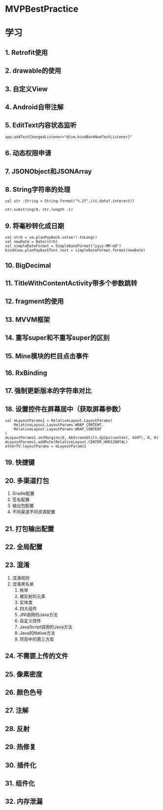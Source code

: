 # MVPBestPractice

# 学习
## 1. Retrofit使用
## 2. drawable的使用
## 3. 自定义View
## 4. Android自带注解
## 5. EditText内容状态监听
` app:addTextChangedListener="@{vm.bindBankNumTextListener}" `
## 6. 动态权限申请
## 7. JSONObject和JSONArray
## 8. String字符串的处理
``` 
val str :String = String.format("%.2f",(it.data?.interest))

str.substring(0, str.length -1) 
```
## 9. 将毫秒转化成日期
```
val strb = vm.planPayBack.value!!.toLong()
val newDate = Date(strb)
val simpleDateFormat = SimpleDateFormat("yyyy-MM-dd")
bindView.planPaybackText.text = simpleDateFormat.format(newDate)
```
## 10. BigDecimal
## 11. TitleWithContentActivity带多个参数跳转
## 12. fragment的使用
## 13. MVVM框架
## 14. 重写super和不重写super的区别
## 15. Mine模块的栏目点击事件
## 16. RxBinding
## 17. 强制更新版本的字符串对比
## 18. 设置控件在屏幕居中（获取屏幕参数）
```
val mLayoutParams1 = RelativeLayout.LayoutParams(
    RelativeLayout.LayoutParams.WRAP_CONTENT,
    RelativeLayout.LayoutParams.WRAP_CONTENT
)
mLayoutParams1.setMargins(0, AbScreenUtils.dp2px(context, 420f), 0, 0)
mLayoutParams1.addRule(RelativeLayout.CENTER_HORIZONTAL)
otherTV.layoutParams = mLayoutParams1

```
## 19. 快捷键
## 20. 多渠道打包
1. Gradle配置
2. 签名配置
3. 输出包配置
4. 不同渠道不同资源配置
## 21. 打包输出配置
## 22. 全局配置
## 23. 混淆
1. 混淆规则
2. 混淆黑名单
   1. 枚举
   2. 被反射的元素
   3. 实体类
   4. 四大组件
   5. JNI调用的Java方法
   6. 自定义控件
   7. JavaScript调用的Java方法
   8. Java的Native方法
   9. 项目中的第三方库
## 24. 不需要上传的文件
## 25. 像素密度
## 26. 颜色色号
## 27. 注解
## 28. 反射
## 29. 热修复
## 30. 插件化
## 31. 组件化
## 32. 内存泄漏

